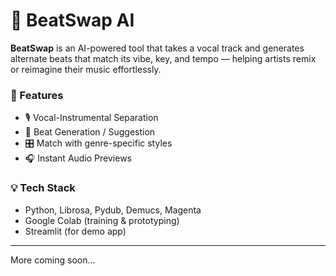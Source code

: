 # 🥁 BeatSwap AI

**BeatSwap** is an AI-powered tool that takes a vocal track and generates alternate beats that match its vibe, key, and tempo — helping artists remix or reimagine their music effortlessly.

### 🚀 Features
- 🎙️ Vocal-Instrumental Separation
- 🧠 Beat Generation / Suggestion
- 🎛️ Match with genre-specific styles
- 🎧 Instant Audio Previews

### 💡 Tech Stack
- Python, Librosa, Pydub, Demucs, Magenta
- Google Colab (training & prototyping)
- Streamlit (for demo app)

---

More coming soon...
